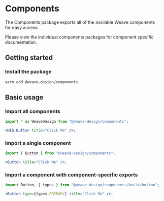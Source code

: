 # Components

The Components package exports all of the available Weave components for easy access.

Please view the individual components packages for component specific documentation.

## Getting started

### Install the package

```bash
yarn add @weave-design/components
```

## Basic usage

### Import all components

```jsx
import * as WeaveDesign from "@weave-design/components";

<HIG.Button title="Click Me" />;
```

### Import a single component

```jsx
import { Button } from "@weave-design/components";

<Button title="Click Me" />;
```

### Import a component with component-specific exports

```jsx
import Button, { types } from "@weave-design/components/build/button";

<Button type={types.PRIMARY} title="Click Me" />;
```
